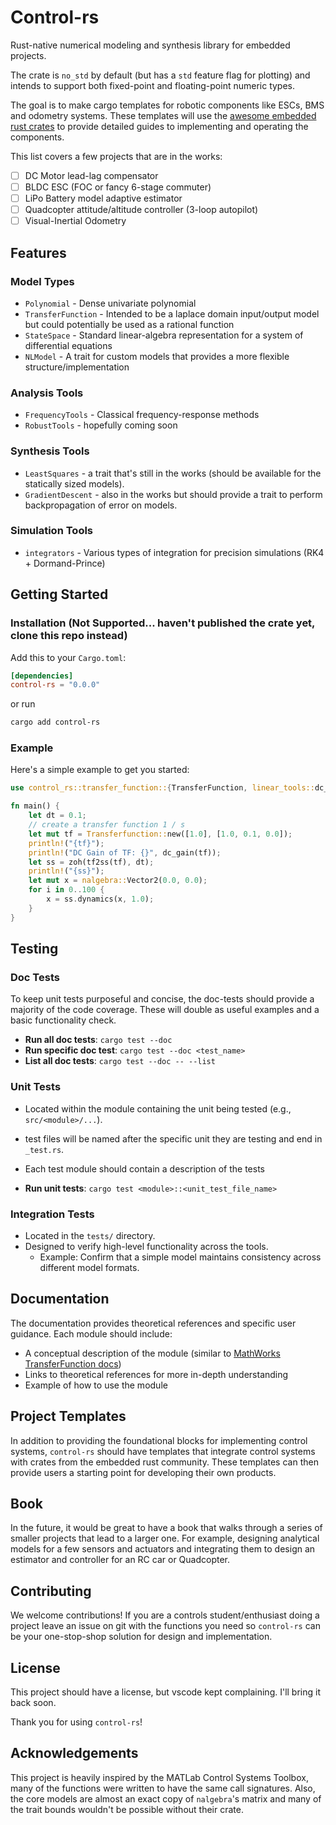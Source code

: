 # Control-rs

Rust-native numerical modeling and synthesis library for embedded projects.

The crate is `no_std` by default (but has a `std` feature flag for plotting) and intends to support 
both fixed-point and floating-point numeric types.

The goal is to make cargo templates for robotic components like ESCs, BMS and odometry
systems. These templates will use the
[awesome embedded rust crates](https://!github.com/rust-embedded/awesome-embedded-rust)
to provide detailed guides to implementing and operating the components.

This list covers a few projects that are in the works:
- [ ] DC Motor lead-lag compensator
- [ ] BLDC ESC (FOC or fancy 6-stage commuter)
- [ ] LiPo Battery model adaptive estimator
- [ ] Quadcopter attitude/altitude controller (3-loop autopilot)
- [ ] Visual-Inertial Odometry

## Features
### Model Types

* `Polynomial` - Dense univariate polynomial
* `TransferFunction` - Intended to be a laplace domain input/output model but could potentially be
    used as a rational function
* `StateSpace` - Standard linear-algebra representation for a system of differential equations
* `NLModel` - A trait for custom models that provides a more flexible structure/implementation

### Analysis Tools

* `FrequencyTools` - Classical frequency-response methods
* `RobustTools` - hopefully coming soon

### Synthesis Tools

* `LeastSquares` - a trait that's still in the works (should be available for the statically sized 
    models).
* `GradientDescent` - also in the works but should provide a trait to perform backpropagation of
    error on models.

### Simulation Tools

* `integrators` - Various types of integration for precision simulations (RK4 + Dormand-Prince)

## Getting Started

### Installation (Not Supported... haven't published the crate yet, clone this repo instead)

Add this to your `Cargo.toml`:

```toml
[dependencies]
control-rs = "0.0.0"
```

or run

```bash
cargo add control-rs
```

### Example

Here's a simple example to get you started:

```rust
use control_rs::transfer_function::{TransferFunction, linear_tools::dc_gain};

fn main() {
    let dt = 0.1;
    // create a transfer function 1 / s
    let mut tf = Transferfunction::new([1.0], [1.0, 0.1, 0.0]);
    println!("{tf}");
    println!("DC Gain of TF: {}", dc_gain(tf));
    let ss = zoh(tf2ss(tf), dt);
    println!("{ss}");
    let mut x = nalgebra::Vector2(0.0, 0.0);
    for i in 0..100 {
        x = ss.dynamics(x, 1.0);
    }
}
```

## Testing

### Doc Tests

To keep unit tests purposeful and concise, the doc-tests should provide a majority of the code coverage. These will
double as useful examples and a basic functionality check.

* **Run all doc tests**: `cargo test --doc`
* **Run specific doc test**: `cargo test --doc <test_name>`
* **List all doc tests**: `cargo test --doc -- --list`

### Unit Tests

* Located within the module containing the unit being tested (e.g., `src/<module>/...`).
* test files will be named after the specific unit they are testing and end in `_test.rs`.
* Each test module should contain a description of the tests

* **Run unit tests**: `cargo test <module>::<unit_test_file_name>`

### Integration Tests

* Located in the `tests/` directory.
* Designed to verify high-level functionality across the tools.
  * Example: Confirm that a simple model maintains consistency across different model formats.

## Documentation

The documentation provides theoretical references and specific user guidance. Each module should include:

* A conceptual description of the module (similar to [MathWorks TransferFunction docs](https://www.mathworks.com/help/control/ug/transfer-functions.html))
* Links to theoretical references for more in-depth understanding
* Example of how to use the module

## Project Templates

In addition to providing the foundational blocks for implementing control systems, `control-rs` should have templates
that integrate control systems with crates from the embedded rust community. These templates can then provide users a
starting point for developing their own products.

## Book

In the future, it would be great to have a book that walks through a series of smaller projects that lead to a larger 
one. For example, designing analytical models for a few sensors and actuators and integrating them to design an 
estimator and controller for an RC car or Quadcopter.

## Contributing

We welcome contributions! If you are a controls student/enthusiast doing a project leave an issue on git with the 
functions you need so `control-rs` can be your one-stop-shop solution for design and implementation.

## License

This project should have a license, but vscode kept complaining. I'll bring it back soon.

Thank you for using `control-rs`!

## Acknowledgements

This project is heavily inspired by the MATLab Control Systems Toolbox, many of the functions were written to have the
same call signatures. Also, the core models are almost an exact copy of `nalgebra`'s matrix and many of the trait bounds 
wouldn't be possible without their crate.